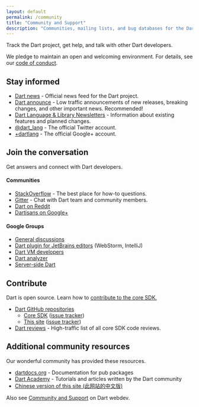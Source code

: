 ```yaml
---
layout: default
permalink: /community
title: "Community and Support"
description: "Communities, mailing lists, and bug databases for the Dart project."
---
```


Track the Dart project, get help, and talk with other Dart developers.

We pledge to maintain an open and welcoming environment.
For details, see our [code of conduct](/code-of-conduct).


## Stay informed

* [Dart news]({{site.news}}) -
  Official news feed for the Dart project.
* [Dart announce]({{site.group}}/d/forum/announce) -
  Low traffic announcements of new releases, breaking changes,
  and other important news. Recommended!
* [Dart Language & Library Newsletters](https://github.com/dart-lang/sdk/blob/master/docs/newsletter/README.md#dart-language-and-library-newsletters) -
  Information about existing features and planned changes.
* [@dart_lang](https://twitter.com/dart_lang) -
  The official Twitter account.
* [+dartlang](https://plus.google.com/+dartlang) -
  The official Google+ account.


## Join the conversation

Get answers and connect with Dart developers.

#### Communities

* [StackOverflow](http://stackoverflow.com/tags/dart) -
  The best place for how-to questions.
* [Gitter](https://gitter.im/dart-lang/home) -
  Chat with Dart team and community members.
* [Dart on Reddit](https://www.reddit.com/r/dartlang)
* [Dartisans on Google+](http://g.co/dartisans)

#### Google Groups

* [General discussions]({{site.group}}/d/forum/misc)
* [Dart plugin for JetBrains editors]({{site.group}}/d/forum/jetbrains-dart-plugin-discuss) (WebStorm, IntelliJ)
* [Dart VM developers]({{site.group}}/d/forum/vm-dev)
* [Dart analyzer]({{site.group}}/d/forum/analyzer-discuss)
* [Server-side Dart]({{site.group}}/d/forum/cloud)

## Contribute

Dart is open source. Learn how to
[contribute to the core SDK.](https://github.com/dart-lang/sdk/wiki/Contributing)

* [Dart GitHub repositories](https://github.com/dart-lang/)
  * [Core SDK](https://github.com/dart-lang/sdk/)
    ([issue tracker](https://github.com/dart-lang/sdk/issues/))
  * [This site](https://github.com/dart-lang/site-www/)
    ([issue tracker](https://github.com/dart-lang/site-www/issues/))
* [Dart reviews]({{site.group}}/d/forum/reviews) -
  High-traffic list of all core SDK code reviews.

## Additional community resources

Our wonderful community has provided these resources.

* [dartdocs.org](http://www.dartdocs.org) - Documentation for pub packages
* [Dart Academy](https://dart.academy/) - Tutorials
  and articles written by the Dart community
* [Chinese version of this site (此网站的中文版)](http://www.dartdoc.cn)

Also see [Community and Support]({{site.webdev}}/community) on Dart webdev.

